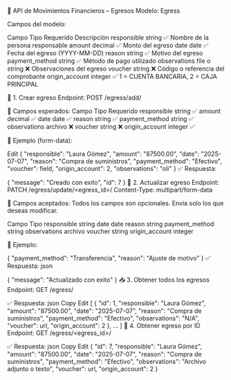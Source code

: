 📘 API de Movimientos Financieros – Egresos
Modelo: Egress


Campos del modelo:

Campo	Tipo	Requerido	Descripción
responsible	string	✅	Nombre de la persona responsable
amount	decimal	✅	Monto del egreso
date	date	✅	Fecha del egreso (YYYY-MM-DD)
reason	string	✅	Motivo del egreso
payment_method	string	✅	Método de pago utilizado
observations	file o string	❌	Observaciones del egreso
voucher	string	❌	Código o referencia del comprobante
origin_account	integer	✅	1 = CUENTA BANCARIA, 2 = CAJA PRINCIPAL

📨 1. Crear egreso
Endpoint: POST /egress/add/


🧾 Campos esperados:
Campo	Tipo	Requerido
responsible	string	✅
amount	decimal	✅
date	date	✅
reason	string	✅
payment_method	string	✅
observations	archivo	❌
voucher	string	❌
origin_account	integer	✅

🧪 Ejemplo (form-data):

Edit
{
  "responsible": "Laura Gómez",
  "amount": "87500.00",
  "date": "2025-07-07",
  "reason": "Compra de suministros",
  "payment_method": "Efectivo",
  "voucher": field,
  "origin_account": 2,
  "observations": "oli"
}
✅ Respuesta:

{
  "message": "Creado con exito",
  "id": 7
}
🔄 2. Actualizar egreso
Endpoint: PATCH /egress/update/<egress_id>/
Content-Type: multipart/form-data

🧾 Campos aceptados:
Todos los campos son opcionales. Envía solo los que deseas modificar.

Campo	Tipo
responsible	string
date	date
reason	string
payment_method	string
observations	archivo
voucher	string
origin_account	integer

🧪 Ejemplo:

{
  "payment_method": "Transferencia",
  "reason": "Ajuste de motivo"
}
✅ Respuesta:
json

{
  "message": "Actualizado con exito"
}
📥 3. Obtener todos los egresos
Endpoint: GET /egress/

✅ Respuesta:
json
Copy
Edit
[
  {
    "id": 1,
    "responsible": "Laura Gómez",
    "amount": "87500.00",
    "date": "2025-07-07",
    "reason": "Compra de suministros",
    "payment_method": "Efectivo",
    "observations": "N/A",
    "voucher": url,
    "origin_account": 2
  },
  ...
]
🔎 4. Obtener egreso por ID
Endpoint: GET /egress/<egress_id>/

✅ Respuesta:
json
Copy
Edit
{
  "id": 7,
  "responsible": "Laura Gómez",
  "amount": "87500.00",
  "date": "2025-07-07",
  "reason": "Compra de suministros",
  "payment_method": "Efectivo",
  "observations": "Archivo adjunto o texto",
  "voucher": url,
  "origin_account": 2
}